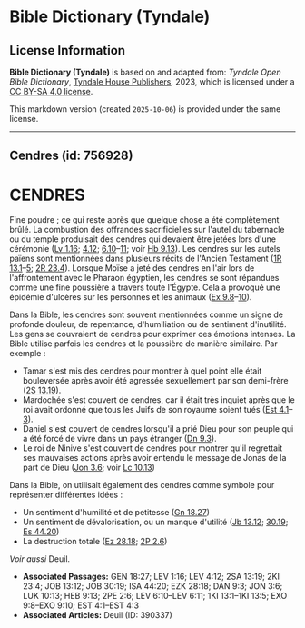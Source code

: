 # Bible Dictionary (Tyndale)

## License Information

**Bible Dictionary (Tyndale)** is based on and adapted from: _Tyndale Open Bible Dictionary_, [Tyndale House Publishers](https://tyndaleopenresources.com/), 2023, which is licensed under a [CC BY-SA 4.0 license](https://creativecommons.org/licenses/by-sa/4.0/legalcode.en).

This markdown version (created `2025-10-06`) is provided under the same license.



--------------------------------

## Cendres (id: 756928)

CENDRES
=======

Fine poudre ; ce qui reste après que quelque chose a été complètement brûlé. La combustion des offrandes sacrificielles sur l'autel du tabernacle ou du temple produisait des cendres qui devaient être jetées lors d'une cérémonie ([Lv 1\.16](https://ref.ly/Lev1:16); [4\.12](https://ref.ly/Lev4:12); [6\.10](https://ref.ly/Lev6:10-Lev6:11)–[11](https://ref.ly/Lev6:10-Lev6:11); voir [Hb 9\.13](https://ref.ly/Heb9:13)). Les cendres sur les autels païens sont mentionnées dans plusieurs récits de l'Ancien Testament ([1R 13\.1](https://ref.ly/1Kgs13:1-1Kgs13:5)–[5](https://ref.ly/1Kgs13:1-1Kgs13:5); [2R 23\.4](https://ref.ly/2Kgs23:4)). Lorsque Moïse a jeté des cendres en l'air lors de l'affrontement avec le Pharaon égyptien, les cendres se sont répandues comme une fine poussière à travers toute l'Égypte. Cela a provoqué une épidémie d'ulcères sur les personnes et les animaux ([Ex 9\.8](https://ref.ly/Exod9:8-Exod9:10)–[10](https://ref.ly/Exod9:8-Exod9:10)).

Dans la Bible, les cendres sont souvent mentionnées comme un signe de profonde douleur, de repentance, d'humiliation ou de sentiment d'inutilité. Les gens se couvraient de cendres pour exprimer ces émotions intenses. La Bible utilise parfois les cendres et la poussière de manière similaire. Par exemple :

* Tamar s'est mis des cendres pour montrer à quel point elle était bouleversée après avoir été agressée sexuellement par son demi\-frère ([2S 13\.19](https://ref.ly/2Sam13:19)).
* Mardochée s'est couvert de cendres, car il était très inquiet après que le roi avait ordonné que tous les Juifs de son royaume soient tués ([Est 4\.1](https://ref.ly/Esth4:1-Esth4:3)–[3](https://ref.ly/Esth4:1-Esth4:3)).
* Daniel s'est couvert de cendres lorsqu'il a prié Dieu pour son peuple qui a été forcé de vivre dans un pays étranger ([Dn 9\.3](https://ref.ly/Dan9:3)).
* Le roi de Ninive s'est couvert de cendres pour montrer qu'il regrettait ses mauvaises actions après avoir entendu le message de Jonas de la part de Dieu ([Jon 3\.6](https://ref.ly/Jonah3:6); voir [Lc 10\.13](https://ref.ly/Luke10:13))

Dans la Bible, on utilisait également des cendres comme symbole pour représenter différentes idées :

* Un sentiment d'humilité et de petitesse ([Gn 18\.27](https://ref.ly/Gen18:27))
* Un sentiment de dévalorisation, ou un manque d'utilité ([Jb 13\.12](https://ref.ly/Job13:12); [30\.19](https://ref.ly/Job30:19); [Es 44\.20](https://ref.ly/Isa44:20))
* La destruction totale ([Ez 28\.18](https://ref.ly/Ezek28:18); [2P 2\.6](https://ref.ly/2Pet2:6))

*Voir aussi* Deuil.

* **Associated Passages:** GEN 18:27; LEV 1:16; LEV 4:12; 2SA 13:19; 2KI 23:4; JOB 13:12; JOB 30:19; ISA 44:20; EZK 28:18; DAN 9:3; JON 3:6; LUK 10:13; HEB 9:13; 2PE 2:6; LEV 6:10–LEV 6:11; 1KI 13:1–1KI 13:5; EXO 9:8–EXO 9:10; EST 4:1–EST 4:3
* **Associated Articles:** Deuil (ID: 390337)

